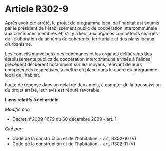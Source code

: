 # Article R302-9

Après avoir été arrêté, le projet de programme local de l'habitat est soumis par le président de l'établissement public de
coopération intercommunale aux communes membres et, s'il y a lieu, aux organes compétents chargés de l'élaboration du schéma
de cohérence territoriale et des plans locaux d'urbanisme.

Les conseils municipaux des communes et les organes délibérants des établissements publics de coopération intercommunale
visés à l'alinéa précédent délibèrent notamment sur les moyens, relevant de leurs compétences respectives, à mettre en place
dans le cadre du programme local de l'habitat.

Faute de réponse dans un délai de deux mois, à compter de la transmission du projet arrêté, leur avis est réputé favorable.

**Liens relatifs à cet article**

_Modifié par_:

  - Décret n°2009-1679 du 30 décembre 2009 - art. 1

_Cité par_:

  - Code de la construction et de l'habitation. - art. R302-10 (V)
  - Code de la construction et de l'habitation. - art. R302-11 (V)
